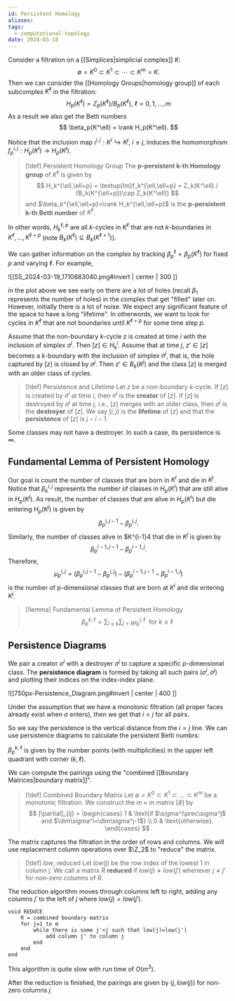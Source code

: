 ```yaml
---
id: Persistent Homology
aliases: 
tags:
  - computational-topology
date: 2024-03-18
---
```


Consider a filtration on a [[Simplices|simplicial complex]] $K$:
$$
    \emptyset = K^0\subset K^1 \subset \cdots \subset K^m = K.
$$
Then we can consider the [[Homology Groups|homology group]] of each subcomplex $K^\ell$ in the filtration:
$$
  H_p(K^\ell) = Z_p(K^\ell) / B_p(K^\ell),~\ell=0,1,\dots,m
$$
As a result we also get the Betti numbers
$$
    \beta_p(K^\ell) = \rank H_p(K^\ell).
$$

Notice that the inclusion map $\iota^{i,j}:K^i\hookrightarrow K^j$, $i\le j$, induces  the homomorphism $f_p^{i,j}:H_p(K^i)\rightarrow H_p(K^j)$.

> [!def] Persistent Homology Group
> The **p-persistent k-th Homology group** of $K^\ell$ is given by
> $$
>   H_k^{\ell,\ell+p} = \textup{Im}f_k^{\ell,\ell+p} = Z_k(K^\ell) / (B_k(K^{\ell+p})\cap Z_k(K^\ell)) 
> $$
> and $\beta_k^{\ell,\ell+p}=\rank H_k^{\ell,\ell+p}$ is the **p-persistent k-th Betti number** of $K^\ell$.

In other words, $H_k^{\ell,p}$ are all $k$-cycles in $K^\ell$ that are not $k$-boundaries in $K^{\ell},\dots,K^{\ell+p}$ (note $B_k(K^{\ell})\subseteq B_k(K^{\ell+1})$).

We can gather information on the complex by tracking $\beta_p^\ell=\beta_p(K^\ell)$ for fixed $p$ and varying $\ell$. For example,

![[SS_2024-03-19_1710883040.png#invert | center | 300 ]]

in the plot above we see early on there are a lot of holes (recall $\beta_1$ represents the number of holes) in the complex that get "filled" later on. However, initially there is a lot of noise. We expect any significant feature of the space to have a long "lifetime". In otherwords, we want to look for cycles in $K^\ell$ that are not boundaries until $K^{\ell+p}$ for some time step $p$.



Assume that the non-boundary $k$-cycle $z$ is created at time $i$ with the inclusion of simplex $\sigma^i$. Then $[z]\in H_k^i$. Assume that at time $j$, $z'\in[z]$ becomes a $k$-boundary with the inclusion of simplex $\sigma^j$, that is, the hole captured by $[z]$ is closed by $\sigma^j$. Then $z'\in B_k(K^j)$ and the class $[z]$ is merged with an older class of cycles.

> [!def] Persistence and Lifetime
> Let $z$ be a non-boundary $k$-cycle. If $[z]$ is created by $\sigma^i$ at time $i$, then $\sigma^i$ is the **creator** of $[z]$. If $[z]$ is destroyed by $\sigma^j$ at time $j$, i.e., $[z]$ merges with an older class, then $\sigma^j$ is the **destroyer** of $[z]$. We say $[i,j)$ is the **lifetime** of $[z]$ and that the **persistence** of $[z]$ is $j-i-1$.

Some classes may not have a destroyer. In such a case, its persistence is $\infty$.

## Fundamental Lemma of Persistent Homology

Our goal is count the number of classes that are born in $K^i$ and die in $K^j$. Notice that $\beta_k^{i,j}$ represents the number of classes in $H_p(K^i)$ that are still alive in $H_p(K^{j})$. As result, the number of classes that are alive in $H_p(K^i)$ but die entering $H_p(K^j)$ is given by
$$
    \beta_p^{i,j-1}-\beta_p^{i,j}.
$$
Similarly, the number of classes alive in $K^{i-1}4 that die in $K^j$ is given by 
$$
    \beta_p^{i-1,j-1}-\beta_p^{i-1,j}.
$$
Therefore,
$$
    \mu_p^{i,j} = (\beta_p^{i,j-1}-\beta_p^{i,j}) - (\beta_p^{i-1,j-1}-\beta_p^{i-1,j})
$$
is the number of p-dimensional classes that are born at $K^i$ and die entering $K^j$. 

> [!lemma] Fundamental Lemma of Persistent Homology
> $$
>   \beta_p^{k,\ell} = \sum_{i\le k}\sum_{j>\ell}\mu_p^{i,\ell}~\text{ for }k\le\ell 
> $$

## Persistence Diagrams

We pair a creator $\sigma^i$ with a destroyer $\sigma^j$ to capture a specific $p$-dimensional class. The **persistence diagram** is formed by taking all such pairs $(\sigma^i,\sigma^j)$ and plotting their indices on the index-index plane.

![[750px-Persistence_Diagram.png#invert | center | 400 ]]

Under the assumption that we have a monotonic filtration (all proper faces already exist when $\sigma$ enters), then we get that $i< j$ for all pairs.

So we say the persistence is the vertical distance from the $i=j$ line. We can use persistence diagrams to calculate the persistent Betti numbrs:

$\beta_p^{k,\ell}$ is given by the number points (with multiplicities) in the upper left quadrant with corner $(k,\ell)$.

We can compute the pairings using the "combined [[Boundary Matrices|boundary matrix]]".

> [!def] Combined Boundary Matrix
> Let $\emptyset=K^0\subset K^1\subset\dots\subset K^m$ be a monotonic filtration. We construct the $m\times m$ matrix $[\partial]$ by 
> $$
>   [\partial]_{ij} = \begin{cases}
>       1 & \text{if $\sigma^i\prec\sigma^j$ and $\dim\sigma^i=\dim\sigma^j-1$} \\
>       0 & \text{otherwise}.
>   \end{cases}
> $$

The matrix captures the filtration in the order of rows and columns. We will use replacement column operations over $\Z_2$ to "reduce" the matrix.

> [!def] $low$, reduced
> Let $low(j)$ be the row index of the lowest 1 in column j. We call a matrix $R$ **reduced** if $low(j)\ne low(j')$ whenever $j\ne j'$ for non-zero columns of $R$.

The reduction algorithm moves through columns left to right, adding any columns $j'$ to the left of $j$ where $low(j)=low(j')$.

```
void REDUCE
    R = combined boundary matrix
    for j=1 to m
        while there is some j'<j such that low(j)=low(j')
            add column j' to column j
        end
    end
end
```

This algorithm is quite slow with run time of $O(m^3)$.

After the reduction is finished, the pairings are given by $(j,low(j))$ for non-zero columns $j$.
